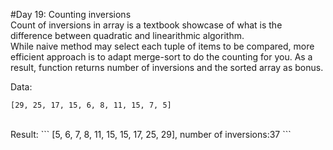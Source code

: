 #Day 19: Counting inversions
<br>
Count of inversions in array is a textbook showcase of what is the difference between quadratic and linearithmic algorithm.
<br>
While naive method may select each tuple of items to be compared, more efficient approach is to adapt merge-sort to do the counting for you. As a result, function returns number of inversions and the sorted array as bonus.
<br>

Data:
```
[29, 25, 17, 15, 6, 8, 11, 15, 7, 5]
```
<br>
Result:
```
[5, 6, 7, 8, 11, 15, 15, 17, 25, 29], number of inversions:37
```